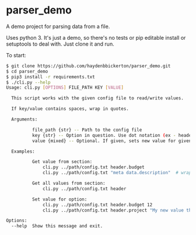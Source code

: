 # parser_demo

A demo project for parsing data from a file.

Uses python 3. It's just a demo, so there's no tests or pip editable install or setuptools to deal with. Just clone it and run.

To start:

```bash
$ git clone https://github.com/haydenbbickerton/parser_demo.git
$ cd parser_demo
$ pip3 install -r requirements.txt
$ ./cli.py --help
Usage: cli.py [OPTIONS] FILE_PATH KEY [VALUE]

  This script works with the given config file to read/write values.

  If key/value contains spaces, wrap in quotes.

  Arguments:

          file_path {str} -- Path to the config file
          key {str} -- Option in question. Use dot notation (ex - header.option )
          value {mixed} -- Optional. If given, sets new value for given config option.

  Examples:

          Get value from section:
              cli.py ../path/config.txt header.budget
              cli.py ../path/config.txt "meta data.description"  # wrap with quotes if using spaces

          Get all values from section:
              cli.py ../path/config.txt header

          Set value for option:
              cli.py ../path/config.txt header.budget 12
              cli.py ../path/config.txt header.project "My new value that contains spaces"

Options:
  --help  Show this message and exit.
```
